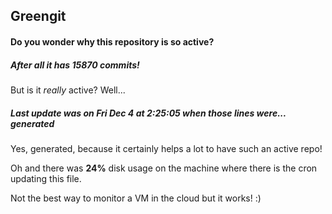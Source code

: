 ## Greengit

#### Do you wonder why this repository is so active?

##### After all it has 15870 commits!

But is it *really* active? Well...

##### Last update was on Fri Dec 4 at 2:25:05 when those lines were... generated

Yes, generated, because it certainly helps a lot to have such an active repo!

Oh and there was **24%** disk usage on the machine
where there is the cron updating this file.

Not the best way to monitor a VM in the cloud but it works! :)
